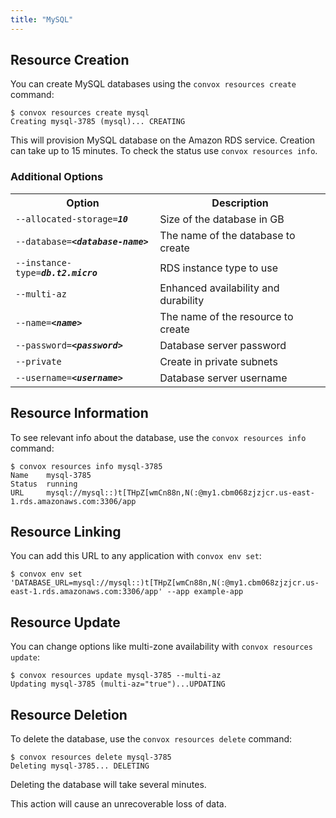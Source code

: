 ```yaml
---
title: "MySQL"
---
```


## Resource Creation

You can create MySQL databases using the `convox resources create` command:

    $ convox resources create mysql
    Creating mysql-3785 (mysql)... CREATING

This will provision MySQL database on the Amazon RDS service. Creation can take up to 15 minutes. To check the status use `convox resources info`.

### Additional Options

<table>
  <tr><th>Option</th><th>Description</th></tr>
  <tr><td><code>--allocated-storage=<b><i>10</i></b></code></td><td>Size of the database in GB</td></tr>
  <tr><td><code>--database=<b><i>&lt;database-name&gt;</i></b></code></td><td>The name of the database to create</td></tr>
  <tr><td><code>--instance-type=<b><i>db.t2.micro</i></b></code></td><td>RDS instance type to use</td></tr>
  <tr><td><code>--multi-az</code></td><td>Enhanced availability and durability</td></tr>
  <tr><td><code>--name=<b><i>&lt;name&gt;</i></b></code></td><td>The name of the resource to create</td></tr>
  <tr><td><code>--password=<b><i>&lt;password&gt;</i></b></code></td><td>Database server password</td></tr>
  <tr><td><code>--private</code></td><td>Create in private subnets</td></tr>
  <tr><td><code>--username=<b><i>&lt;username&gt;</i></b></code></td><td>Database server username</td></tr>
</table>

## Resource Information

To see relevant info about the database, use the `convox resources info` command:

    $ convox resources info mysql-3785
    Name    mysql-3785
    Status  running
    URL     mysql://mysql::)t[THpZ[wmCn88n,N(:@my1.cbm068zjzjcr.us-east-1.rds.amazonaws.com:3306/app

## Resource Linking

You can add this URL to any application with `convox env set`:

    $ convox env set 'DATABASE_URL=mysql://mysql::)t[THpZ[wmCn88n,N(:@my1.cbm068zjzjcr.us-east-1.rds.amazonaws.com:3306/app' --app example-app

## Resource Update

You can change options like multi-zone availability with `convox resources update`:

    $ convox resources update mysql-3785 --multi-az
    Updating mysql-3785 (multi-az="true")...UPDATING

## Resource Deletion

To delete the database, use the `convox resources delete` command:

    $ convox resources delete mysql-3785
    Deleting mysql-3785... DELETING

Deleting the database will take several minutes.

<div class="block-callout block-show-callout type-warning" markdown="1">
This action will cause an unrecoverable loss of data.
</div>
